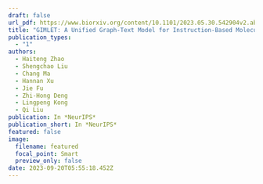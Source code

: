```yaml
---
draft: false
url_pdf: https://www.biorxiv.org/content/10.1101/2023.05.30.542904v2.abstract
title: "GIMLET: A Unified Graph-Text Model for Instruction-Based Molecule Zero-Shot Learning"
publication_types:
  - "1"
authors:
  - Haiteng Zhao
  - Shengchao Liu
  - Chang Ma
  - Hannan Xu
  - Jie Fu
  - Zhi-Hong Deng
  - Lingpeng Kong
  - Qi Liu
publication: In *NeurIPS*
publication_short: In *NeurIPS*
featured: false
image:
  filename: featured
  focal_point: Smart
  preview_only: false
date: 2023-09-20T05:55:18.452Z
---
```

